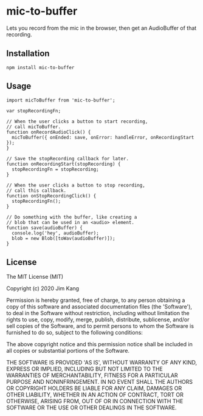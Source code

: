mic-to-buffer
==================

Lets you record from the mic in the browser, then get an AudioBuffer of that recording.

Installation
------------

    npm install mic-to-buffer

Usage
-----

    import micToBuffer from 'mic-to-buffer';

    var stopRecordingFn;

    // When the user clicks a button to start recording,
    // call micToBuffer.
    function onRecordAudioClick() {
      micToBuffer({ onEnded: save, onError: handleError, onRecordingStart });
    }

    // Save the stopRecording callback for later.
    function onRecordingStart(stopRecording) {
      stopRecordingFn = stopRecording;
    }

    // When the user clicks a button to stop recording,
    // call this callback.
    function onStopRecordingClick() {
      stopRecordingFn();
    }

    // Do something with the buffer, like creating a
    // blob that can be used in an <audio> element.
    function save(audioBuffer) {
      console.log('hey', audioBuffer);
      blob = new Blob([toWav(audioBuffer)]);
    }

License
-------

The MIT License (MIT)

Copyright (c) 2020 Jim Kang

Permission is hereby granted, free of charge, to any person obtaining a copy
of this software and associated documentation files (the 'Software'), to deal
in the Software without restriction, including without limitation the rights
to use, copy, modify, merge, publish, distribute, sublicense, and/or sell
copies of the Software, and to permit persons to whom the Software is
furnished to do so, subject to the following conditions:

The above copyright notice and this permission notice shall be included in
all copies or substantial portions of the Software.

THE SOFTWARE IS PROVIDED 'AS IS', WITHOUT WARRANTY OF ANY KIND, EXPRESS OR
IMPLIED, INCLUDING BUT NOT LIMITED TO THE WARRANTIES OF MERCHANTABILITY,
FITNESS FOR A PARTICULAR PURPOSE AND NONINFRINGEMENT. IN NO EVENT SHALL THE
AUTHORS OR COPYRIGHT HOLDERS BE LIABLE FOR ANY CLAIM, DAMAGES OR OTHER
LIABILITY, WHETHER IN AN ACTION OF CONTRACT, TORT OR OTHERWISE, ARISING FROM,
OUT OF OR IN CONNECTION WITH THE SOFTWARE OR THE USE OR OTHER DEALINGS IN
THE SOFTWARE.
